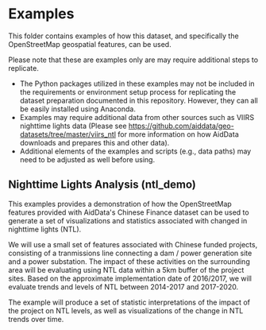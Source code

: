 # Examples

This folder contains examples of how this dataset, and specifically the OpenStreetMap geospatial features, can be used.

Please note that these are examples only are may require additional steps to replicate.
- The Python packages utilized in these examples may not be included in the requirements
or environment setup process for replicating the dataset preparation documented in this
repository. However, they can all be easily installed using Anaconda.
- Examples may require additional data from other sources such as VIIRS nighttime lights data (Please see https://github.com/aiddata/geo-datasets/tree/master/viirs_ntl for more information on how AidData downloads and prepares this and other data).
- Additional elements of the examples and scripts (e.g., data paths) may need to be adjusted
as well before using.


## Nighttime Lights Analysis (ntl_demo)

This examples provides a demonstration of how the OpenStreetMap features provided with AidData's
Chinese Finance dataset can be used to generate a set of visualizations and statistics associated with
changed in nighttime lights (NTL).

We will use a small set of features associated with Chinese funded projects,
consisting of a tranmissions line connecting a dam / power generation site and
a power substation. The impact of these activities on the surrounding area will
be evaluating using NTL data within a 5km buffer of the project sites.
Based on the approximate implementation date of 2016/2017, we will evaluate trends
and levels of NTL between 2014-2017 and 2017-2020.

The example will produce a set of statistic interpretations of the impact of the project
on NTL levels, as well as visualizations of the change in NTL trends over time.



